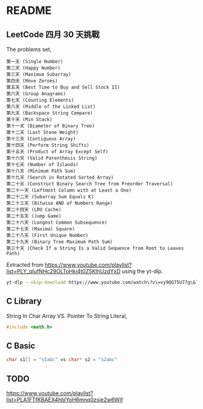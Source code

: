 # README

## LeetCode 四月 30 天挑戰

The problems set,

```text
第一天 (Single Number)
第二天 (Happy Number)
第三天 (Maximum Subarray)
第四天 (Move Zeroes)
第五天 (Best Time to Buy and Sell Stock II)
第六天 (Group Anagrams)
第七天 (Counting Elements)
第八天 (Middle of the Linked List)
第九天 (Backspace String Compare)
第十天 (Min Stack)
第十一天 (Diameter of Binary Tree)
第十二天 (Last Stone Weight)
第十三天 (Contiguous Array)
第十四天 (Perform String Shifts)
第十五天 (Product of Array Except Self)
第十六天 (Valid Parenthesis String)
第十七天 (Number of Islands)
第十八天 (Minimum Path Sum)
第十九天 (Search in Rotated Sorted Array)
第二十天 (Construct Binary Search Tree from Preorder Traversal)
第二十一天 (Leftmost Column with at Least a One)
第二十二天 (Subarray Sum Equals K)
第二十三天 (Bitwise AND of Numbers Range)
第二十四天 (LRU Cache)
第二十五天 (Jump Game)
第二十六天 (Longest Common Subsequence)
第二十七天 (Maximal Square)
第二十八天 (First Unique Number)
第二十九天 (Binary Tree Maximum Path Sum)
第三十天 (Check If a String Is a Valid Sequence from Root to Leaves Path)
```

Extracted from <https://www.youtube.com/playlist?list=PLY_qIufNHc29OLToHki4t0Z5KIhUzdYxD> using the yt-dlp.

```bash
yt-dlp --skip-download https://www.youtube.com/watch\?v\=vy9QG75U77g\&list\=PLY_qIufNHc29OLToHki4t0Z5KIhUzdYxD --dump-single-json > output.json
```

## C Library

String In Char Array VS. Pointer To String Literal,

```c
#include <math.h>
```

## C Basic

```c
char s1[] = "s1abc" vs char* s2 = "s2abc"
```

## TODO

<https://www.youtube.com/playlist?list=PLA1FTfKBAEX4hblYoH6mnq0zsie2w6Wif>

